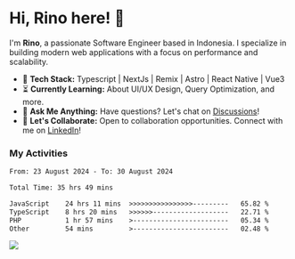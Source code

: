 # Hi, Rino here! 👋

I'm **Rino**, a passionate Software Engineer based in Indonesia. I specialize in building modern web applications with a focus on performance and scalability.

- 🔨 **Tech Stack:** Typescript | NextJs | Remix | Astro | React Native | Vue3
- ⏳ **Currently Learning:** About UI/UX Design, Query Optimization, and more.
- 💬 **Ask Me Anything:** Have questions? Let's chat on [Discussions](https://github.com/justrinoo/justrinoo/discussions/3)!
- 🤝 **Let's Collaborate:** Open to collaboration opportunities. Connect with me on [LinkedIn](https://www.linkedin.com/in/rinosatyaputra)!

### My Activities

<!--START_SECTION:waka-->

```txt
From: 23 August 2024 - To: 30 August 2024

Total Time: 35 hrs 49 mins

JavaScript    24 hrs 11 mins  >>>>>>>>>>>>>>>>---------   65.82 %
TypeScript    8 hrs 20 mins   >>>>>>-------------------   22.71 %
PHP           1 hr 57 mins    >------------------------   05.34 %
Other         54 mins         >------------------------   02.48 %
```

<!--END_SECTION:waka-->

![](https://komarev.com/ghpvc/?username=riyaraa)
